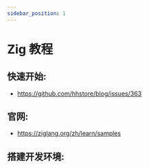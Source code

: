 ```yaml
---
sidebar_position: 1
---
```


# Zig 教程

## 快速开始:

- https://github.com/hhstore/blog/issues/363

## 官网:

- https://ziglang.org/zh/learn/samples

## 搭建开发环境:
